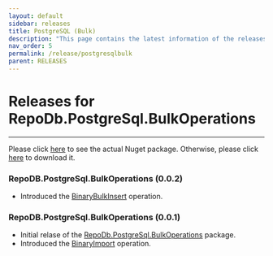 ```yaml
---
layout: default
sidebar: releases
title: PostgreSQL (Bulk)
description: "This page contains the latest information of the releases of RepoDb.PostgreSql.BulkOperations library."
nav_order: 5
permalink: /release/postgresqlbulk
parent: RELEASES
---
```


# Releases for RepoDb.PostgreSql.BulkOperations

---

Please click [here](https://www.nuget.org/packages/RepoDb.PostgreSql.BulkOperations) to see the actual Nuget package. Otherwise, please click [here](https://www.nuget.org/api/v2/package/RepoDb.PostgreSql.BulkOperations) to download it.

### RepoDB.PostgreSql.BulkOperations (0.0.2)

- Introduced the [BinaryBulkInsert](/operation/binarybulkinsert) operation.


### RepoDB.PostgreSql.BulkOperations (0.0.1)

- Initial relase of the [RepoDb.PostgreSql.BulkOperations](https://www.nuget.org/packages/RepoDb.PostgreSql.BulkOperations/0.0.1) package.
- Introduced the [BinaryImport](/operation/binaryimport) operation.